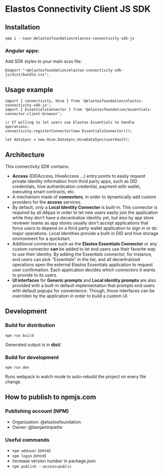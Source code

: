 # Elastos Connectivity Client JS SDK

## Installation

```npm i --save @elastosfoundation/elastos-connectivity-sdk-js```

### Angular apps:

Add SDK styles to your main scss file:

```
@import "~@elastosfoundation/elastos-connectivity-sdk-js/dist/bundle.css";
```

## Usage example

```
import { connectivity, Hive } from '@elastosfoundation/elastos-connectivity-sdk-js';
import { EssentialsConnector } from '@elastosfoundation/essentials-connector-client-browser';

// If willing to let users use Elastos Essentials to handle operations:
connectivity.registerConnector(new EssentialsConnector());

let dataSync = new Hive.DataSync.HiveDataSync(userVault);
```

## Architecture

This connectivity SDK contains:

- **Access** (DIDAccess, HiveAccess ...) entry points to easily request private identity information from third party apps, such as DID credentials, hive authentication credential, payment with wallet, executing smart contracts, etc.
- A mechanism made of **connectors**, in order to dynamically add custom providers for the **access** services.
- By default, only a **Local Identity Connector** is built-in. This connector is required by all dApps in order to let new users easily join the application while they don't have a decentralize identity yet, but also by app store reviewer teams as app stores usually don't accept applications that force users to depend on a third party wallet application to sign in or do major operations. Local identities provide a built-in DID and hive storage environment for a quickstart.
- Additional connectors such as the **Elastos Essentials Connector** or any custom connector **can** be added to let end users use their favorite way to use their identity. By adding the Essentials connector, for instance, end users can pick "Essentials" in the list, and all decentralized operations open the external Elastos Essentials application to request user confirmation. Each application decides which connectors it wants to provide to its users.
- **UI interfaces** for **Generic prompts** and **Local identity prompts** are also provided with a built-in default implementation that prompts end users with default popups for convenience. Though, those interfaces can be overriden by the application in order to build a custom UI.

## Development

### Build for distribution

```npm run build```

Generated output is in **dist/**.

### Build for development

```npm run dev```

Runs webpack in watch mode to auto-rebuild the project on every file change.

## How to publish to npmjs.com

### Publishing account (NPM)

- Organization: @elastosfoundation
- Owner: @benjaminpiette

### Useful commands

- `npm adduser` (once)
- `npm login` (once)
- Increase version number in package.json
- `npm publish --access=public`
